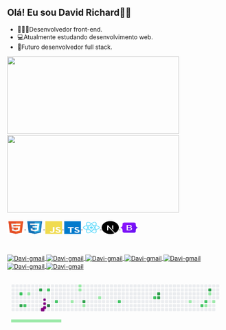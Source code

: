 ## Olá! Eu sou David Richard✌🏽

- 👨🏽‍💻Desenvolvedor front-end.
- 💻Atualmente estudando desenvolvimento web.
- 🔋Futuro desenvolvedor full stack.

<div>
<a href="https://github.com/Davirichard">
  <img height = "180em" width="400" src = "https://github-readme-stats.vercel.app/api?username=Davirichard&show_icons=true&theme=dark&include_all_commits=true&count_private=true" />
  <img height = "180em" width="400" src = "https://github-readme-stats.vercel.app/api/top-langs/?username=Davirichard&layout=compact&langs_count=7&theme=dark" />
</div>
  
  <div style="display: inline_block"><br>
  <img align="center" alt="Davi-HTML" height="30" width="40" src="https://raw.githubusercontent.com/devicons/devicon/master/icons/html5/html5-original.svg">
  <img align="center" alt="Davi-CSS" height="30" width="40" src="https://raw.githubusercontent.com/devicons/devicon/master/icons/css3/css3-original.svg">
  <img align="center" alt="Davi-Js" height="30" width="40" src="https://raw.githubusercontent.com/devicons/devicon/master/icons/javascript/javascript-plain.svg">
  <img align="center" alt="Davi-Ts" height="30" width="40" src="https://raw.githubusercontent.com/devicons/devicon/master/icons/typescript/typescript-plain.svg">
  <img align="center" alt="Davi-React" height="30" width="40" src="https://raw.githubusercontent.com/devicons/devicon/master/icons/react/react-original.svg">
  <img align="center" alt="Davi-Python" height="30" width="40" src="https://raw.githubusercontent.com/devicons/devicon/master/icons/nextjs/nextjs-original.svg">
   <img align="center" alt="Davi-Csharp" height="30" width="40" src="https://raw.githubusercontent.com/devicons/devicon/master/icons/bootstrap/bootstrap-original.svg">
</div>
  
  ##
  
  <div style = "display: inline_block"> <br>
<img align ="center" alt="Davi-gmail" height = "30" width = "100" src="https://img.shields.io/badge/Gmail-D14836?style=for-the-badge&logo=gmail&logoColor=white">
<img align ="center" alt="Davi-gmail" height = "30" width = "100" src="https://img.shields.io/badge/Discord-7289DA?style=for-the-badge&logo=discord&logoColor=white">
<img align ="center" alt="Davi-gmail" height = "30" width = "100" src="https://img.shields.io/badge/Twitch-9146FF?style=for-the-badge&logo=twitch&logoColor=white">
<img align ="center" alt="Davi-gmail" height = "30" width = "100" src="https://img.shields.io/badge/Telegram-2CA5E0?style=for-the-badge&logo=telegram&logoColor=white">
<img align ="center" alt="Davi-gmail" height = "30" width = "100" src="https://img.shields.io/badge/LinkedIn-0077B5?style=for-the-badge&logo=linkedin&logoColor=white">
<img align ="center" alt="Davi-gmail" height = "30" width = "100" src="https://img.shields.io/badge/Instagram-E4405F?style=for-the-badge&logo=instagram&logoColor=white">
<img align ="center" alt="Davi-gmail" height = "30" width = "100" src="https://img.shields.io/badge/Twitter-1DA1F2?style=for-the-badge&logo=twitter&logoColor=white">
</div>

<svg viewBox="-16 -32 880 192" width="880" height="192" xmlns="http://www.w3.org/2000/svg"><desc>Generated with https://github.com/Platane/snk</desc><style>@keyframes c0{1.4%{fill:var(--c1)}1.42%,to{fill:var(--ce)}}@keyframes c1{56.17%{fill:var(--c2)}56.19%,to{fill:var(--ce)}}@keyframes c2{57.94%{fill:var(--c3)}57.96%,to{fill:var(--ce)}}@keyframes c3{2.46%{fill:var(--c1)}2.48%,to{fill:var(--ce)}}@keyframes c4{57.59%{fill:var(--c2)}57.61%,to{fill:var(--ce)}}@keyframes c5{8.82%{fill:var(--c1)}8.84%,to{fill:var(--ce)}}@keyframes c6{3.52%{fill:var(--c1)}3.54%,to{fill:var(--ce)}}@keyframes c7{3.17%{fill:var(--c1)}3.19%,to{fill:var(--ce)}}@keyframes c8{3.88%{fill:var(--c1)}3.9%,to{fill:var(--ce)}}@keyframes c9{61.12%{fill:var(--c3)}61.14%,to{fill:var(--ce)}}@keyframes ca{4.58%{fill:var(--c1)}4.6%,to{fill:var(--ce)}}@keyframes cb{5.64%{fill:var(--c1)}5.66%,to{fill:var(--ce)}}@keyframes cc{6%{fill:var(--c1)}6.02%,to{fill:var(--ce)}}@keyframes cd{53.35%{fill:var(--c2)}53.37%,to{fill:var(--ce)}}@keyframes ce{94.34%{fill:var(--c4)}94.36%,to{fill:var(--ce)}}@keyframes cf{51.58%{fill:var(--c2)}51.6%,to{fill:var(--ce)}}@keyframes cg{13.42%{fill:var(--c1)}13.44%,to{fill:var(--ce)}}@keyframes ch{19.78%{fill:var(--c1)}19.8%,to{fill:var(--ce)}}@keyframes ci{19.42%{fill:var(--c1)}19.44%,to{fill:var(--ce)}}@keyframes cj{66.07%{fill:var(--c3)}66.09%,to{fill:var(--ce)}}@keyframes ck{14.83%{fill:var(--c1)}14.85%,to{fill:var(--ce)}}@keyframes cl{16.95%{fill:var(--c1)}16.97%,to{fill:var(--ce)}}@keyframes cm{45.22%{fill:var(--c2)}45.24%,to{fill:var(--ce)}}@keyframes cn{41.69%{fill:var(--c2)}41.71%,to{fill:var(--ce)}}@keyframes co{73.49%{fill:var(--c3)}73.51%,to{fill:var(--ce)}}@keyframes cp{73.13%{fill:var(--c3)}73.15%,to{fill:var(--ce)}}@keyframes cq{31.09%{fill:var(--c1)}31.11%,to{fill:var(--ce)}}@keyframes cr{36.74%{fill:var(--c2)}36.76%,to{fill:var(--ce)}}@keyframes cs{36.03%{fill:var(--c2)}36.05%,to{fill:var(--ce)}}@keyframes ct{35.68%{fill:var(--c1)}35.7%,to{fill:var(--ce)}}@keyframes cu{78.44%{fill:var(--c3)}78.46%,to{fill:var(--ce)}}@keyframes cv{33.56%{fill:var(--c1)}33.58%,to{fill:var(--ce)}}@keyframes cw{34.62%{fill:var(--c1)}34.64%,to{fill:var(--ce)}}@keyframes u0{1.4%{transform:scale(0,1)}1.42%,2.46%{transform:scale(.06,1)}2.48%,3.17%{transform:scale(.11,1)}3.19%,3.52%{transform:scale(.17,1)}3.54%,3.88%{transform:scale(.22,1)}3.9%,4.58%{transform:scale(.28,1)}4.6%,5.64%{transform:scale(.33,1)}5.66%,6%{transform:scale(.39,1)}6.02%,8.82%{transform:scale(.44,1)}13.42%,8.84%{transform:scale(.5,1)}13.44%,14.83%{transform:scale(.56,1)}14.85%,16.95%{transform:scale(.61,1)}16.97%,19.42%{transform:scale(.67,1)}19.44%,19.78%{transform:scale(.72,1)}19.8%,31.09%{transform:scale(.78,1)}31.11%,33.56%{transform:scale(.83,1)}33.58%,34.62%{transform:scale(.89,1)}34.64%,35.68%{transform:scale(.94,1)}35.7%,to{transform:scale(1,1)}}@keyframes u1{36.03%{transform:scale(0,1)}36.05%,36.74%{transform:scale(.13,1)}36.76%,41.69%{transform:scale(.25,1)}41.71%,45.22%{transform:scale(.38,1)}45.24%,51.58%{transform:scale(.5,1)}51.6%,53.35%{transform:scale(.63,1)}53.37%,56.17%{transform:scale(.75,1)}56.19%,57.59%{transform:scale(.88,1)}57.61%,to{transform:scale(1,1)}}@keyframes u2{57.94%{transform:scale(0,1)}57.96%,61.12%{transform:scale(.17,1)}61.14%,66.07%{transform:scale(.33,1)}66.09%,73.13%{transform:scale(.5,1)}73.15%,73.49%{transform:scale(.67,1)}73.51%,78.44%{transform:scale(.83,1)}78.46%,to{transform:scale(1,1)}}@keyframes u3{94.34%{transform:scale(0,1)}94.36%,to{transform:scale(1,1)}}@keyframes s0{0%,99.65%{transform:translate(0,-16px)}.35%{transform:translate(0,0)}.71%{transform:translate(16px,0)}1.77%{transform:translate(16px,48px)}3.18%{transform:translate(80px,48px)}3.53%{transform:translate(80px,32px)}4.59%,54.06%{transform:translate(128px,32px)}6.01%{transform:translate(128px,96px)}6.36%{transform:translate(112px,96px)}7.77%{transform:translate(112px,32px)}8.83%{transform:translate(64px,32px)}9.19%{transform:translate(64px,48px)}13.07%{transform:translate(240px,48px)}13.43%{transform:translate(240px,64px)}14.13%{transform:translate(272px,64px)}14.49%{transform:translate(272px,80px)}16.25%{transform:translate(352px,80px)}17.67%{transform:translate(352px,16px)}19.43%{transform:translate(272px,16px)}19.79%{transform:translate(272px,0)}29.68%{transform:translate(720px,0)}31.1%{transform:translate(720px,64px)}32.16%,36.4%{transform:translate(768px,64px)}32.51%{transform:translate(768px,48px)}33.22%{transform:translate(800px,48px)}33.57%,78.09%{transform:translate(800px,32px)}33.92%{transform:translate(816px,32px)}34.63%{transform:translate(816px,64px)}34.98%{transform:translate(800px,64px)}35.34%{transform:translate(800px,80px)}35.69%{transform:translate(784px,80px)}36.04%{transform:translate(784px,64px)}36.75%{transform:translate(768px,80px)}37.1%{transform:translate(752px,80px)}37.46%{transform:translate(752px,64px)}41.34%{transform:translate(576px,64px)}41.7%{transform:translate(576px,48px)}44.88%{transform:translate(432px,48px)}45.23%{transform:translate(432px,64px)}45.58%{transform:translate(416px,64px)}45.94%{transform:translate(416px,48px)}51.24%{transform:translate(176px,48px)}51.59%{transform:translate(176px,64px)}51.94%{transform:translate(160px,64px)}53%{transform:translate(160px,16px)}53.71%{transform:translate(128px,16px)}56.18%{transform:translate(32px,32px)}56.54%{transform:translate(32px,48px)}56.89%{transform:translate(48px,48px)}57.6%{transform:translate(48px,80px)}57.95%{transform:translate(32px,80px)}58.3%{transform:translate(32px,64px)}60.07%{transform:translate(112px,64px)}61.13%{transform:translate(112px,16px)}65.02%{transform:translate(288px,16px)}66.08%{transform:translate(288px,64px)}72.79%{transform:translate(592px,64px)}73.5%{transform:translate(592px,32px)}78.45%{transform:translate(800px,16px)}92.93%{transform:translate(144px,16px)}94.35%{transform:translate(144px,80px)}95.41%{transform:translate(96px,80px)}96.47%{transform:translate(96px,32px)}97.53%{transform:translate(48px,32px)}98.59%{transform:translate(48px,-16px)}}@keyframes s1{0%,99.65%{transform:translate(16px,-16px)}.35%{transform:translate(0,-16px)}.71%{transform:translate(0,0)}1.06%{transform:translate(16px,0)}2.12%{transform:translate(16px,48px)}3.53%{transform:translate(80px,48px)}3.89%{transform:translate(80px,32px)}4.95%,54.42%{transform:translate(128px,32px)}6.36%{transform:translate(128px,96px)}6.71%{transform:translate(112px,96px)}8.13%{transform:translate(112px,32px)}9.19%{transform:translate(64px,32px)}9.54%{transform:translate(64px,48px)}13.43%{transform:translate(240px,48px)}13.78%{transform:translate(240px,64px)}14.49%{transform:translate(272px,64px)}14.84%{transform:translate(272px,80px)}16.61%{transform:translate(352px,80px)}18.02%{transform:translate(352px,16px)}19.79%{transform:translate(272px,16px)}20.14%{transform:translate(272px,0)}30.04%{transform:translate(720px,0)}31.45%{transform:translate(720px,64px)}32.51%,36.75%{transform:translate(768px,64px)}32.86%{transform:translate(768px,48px)}33.57%{transform:translate(800px,48px)}33.92%,78.45%{transform:translate(800px,32px)}34.28%{transform:translate(816px,32px)}34.98%{transform:translate(816px,64px)}35.34%{transform:translate(800px,64px)}35.69%{transform:translate(800px,80px)}36.04%{transform:translate(784px,80px)}36.4%{transform:translate(784px,64px)}37.1%{transform:translate(768px,80px)}37.46%{transform:translate(752px,80px)}37.81%{transform:translate(752px,64px)}41.7%{transform:translate(576px,64px)}42.05%{transform:translate(576px,48px)}45.23%{transform:translate(432px,48px)}45.58%{transform:translate(432px,64px)}45.94%{transform:translate(416px,64px)}46.29%{transform:translate(416px,48px)}51.59%{transform:translate(176px,48px)}51.94%{transform:translate(176px,64px)}52.3%{transform:translate(160px,64px)}53.36%{transform:translate(160px,16px)}54.06%{transform:translate(128px,16px)}56.54%{transform:translate(32px,32px)}56.89%{transform:translate(32px,48px)}57.24%{transform:translate(48px,48px)}57.95%{transform:translate(48px,80px)}58.3%{transform:translate(32px,80px)}58.66%{transform:translate(32px,64px)}60.42%{transform:translate(112px,64px)}61.48%{transform:translate(112px,16px)}65.37%{transform:translate(288px,16px)}66.43%{transform:translate(288px,64px)}73.14%{transform:translate(592px,64px)}73.85%{transform:translate(592px,32px)}78.8%{transform:translate(800px,16px)}93.29%{transform:translate(144px,16px)}94.7%{transform:translate(144px,80px)}95.76%{transform:translate(96px,80px)}96.82%{transform:translate(96px,32px)}97.88%{transform:translate(48px,32px)}98.94%{transform:translate(48px,-16px)}}@keyframes s2{0%,99.65%{transform:translate(32px,-16px)}.71%{transform:translate(0,-16px)}1.06%{transform:translate(0,0)}1.41%{transform:translate(16px,0)}2.47%{transform:translate(16px,48px)}3.89%{transform:translate(80px,48px)}4.24%{transform:translate(80px,32px)}5.3%,54.77%{transform:translate(128px,32px)}6.71%{transform:translate(128px,96px)}7.07%{transform:translate(112px,96px)}8.48%{transform:translate(112px,32px)}9.54%{transform:translate(64px,32px)}9.89%{transform:translate(64px,48px)}13.78%{transform:translate(240px,48px)}14.13%{transform:translate(240px,64px)}14.84%{transform:translate(272px,64px)}15.19%{transform:translate(272px,80px)}16.96%{transform:translate(352px,80px)}18.37%{transform:translate(352px,16px)}20.14%{transform:translate(272px,16px)}20.49%{transform:translate(272px,0)}30.39%{transform:translate(720px,0)}31.8%{transform:translate(720px,64px)}32.86%,37.1%{transform:translate(768px,64px)}33.22%{transform:translate(768px,48px)}33.92%{transform:translate(800px,48px)}34.28%,78.8%{transform:translate(800px,32px)}34.63%{transform:translate(816px,32px)}35.34%{transform:translate(816px,64px)}35.69%{transform:translate(800px,64px)}36.04%{transform:translate(800px,80px)}36.4%{transform:translate(784px,80px)}36.75%{transform:translate(784px,64px)}37.46%{transform:translate(768px,80px)}37.81%{transform:translate(752px,80px)}38.16%{transform:translate(752px,64px)}42.05%{transform:translate(576px,64px)}42.4%{transform:translate(576px,48px)}45.58%{transform:translate(432px,48px)}45.94%{transform:translate(432px,64px)}46.29%{transform:translate(416px,64px)}46.64%{transform:translate(416px,48px)}51.94%{transform:translate(176px,48px)}52.3%{transform:translate(176px,64px)}52.65%{transform:translate(160px,64px)}53.71%{transform:translate(160px,16px)}54.42%{transform:translate(128px,16px)}56.89%{transform:translate(32px,32px)}57.24%{transform:translate(32px,48px)}57.6%{transform:translate(48px,48px)}58.3%{transform:translate(48px,80px)}58.66%{transform:translate(32px,80px)}59.01%{transform:translate(32px,64px)}60.78%{transform:translate(112px,64px)}61.84%{transform:translate(112px,16px)}65.72%{transform:translate(288px,16px)}66.78%{transform:translate(288px,64px)}73.5%{transform:translate(592px,64px)}74.2%{transform:translate(592px,32px)}79.15%{transform:translate(800px,16px)}93.64%{transform:translate(144px,16px)}95.05%{transform:translate(144px,80px)}96.11%{transform:translate(96px,80px)}97.17%{transform:translate(96px,32px)}98.23%{transform:translate(48px,32px)}99.29%{transform:translate(48px,-16px)}}@keyframes s3{0%,99.65%{transform:translate(48px,-16px)}1.06%{transform:translate(0,-16px)}1.41%{transform:translate(0,0)}1.77%{transform:translate(16px,0)}2.83%{transform:translate(16px,48px)}4.24%{transform:translate(80px,48px)}4.59%{transform:translate(80px,32px)}5.65%,55.12%{transform:translate(128px,32px)}7.07%{transform:translate(128px,96px)}7.42%{transform:translate(112px,96px)}8.83%{transform:translate(112px,32px)}9.89%{transform:translate(64px,32px)}10.25%{transform:translate(64px,48px)}14.13%{transform:translate(240px,48px)}14.49%{transform:translate(240px,64px)}15.19%{transform:translate(272px,64px)}15.55%{transform:translate(272px,80px)}17.31%{transform:translate(352px,80px)}18.73%{transform:translate(352px,16px)}20.49%{transform:translate(272px,16px)}20.85%{transform:translate(272px,0)}30.74%{transform:translate(720px,0)}32.16%{transform:translate(720px,64px)}33.22%,37.46%{transform:translate(768px,64px)}33.57%{transform:translate(768px,48px)}34.28%{transform:translate(800px,48px)}34.63%,79.15%{transform:translate(800px,32px)}34.98%{transform:translate(816px,32px)}35.69%{transform:translate(816px,64px)}36.04%{transform:translate(800px,64px)}36.4%{transform:translate(800px,80px)}36.75%{transform:translate(784px,80px)}37.1%{transform:translate(784px,64px)}37.81%{transform:translate(768px,80px)}38.16%{transform:translate(752px,80px)}38.52%{transform:translate(752px,64px)}42.4%{transform:translate(576px,64px)}42.76%{transform:translate(576px,48px)}45.94%{transform:translate(432px,48px)}46.29%{transform:translate(432px,64px)}46.64%{transform:translate(416px,64px)}47%{transform:translate(416px,48px)}52.3%{transform:translate(176px,48px)}52.65%{transform:translate(176px,64px)}53%{transform:translate(160px,64px)}54.06%{transform:translate(160px,16px)}54.77%{transform:translate(128px,16px)}57.24%{transform:translate(32px,32px)}57.6%{transform:translate(32px,48px)}57.95%{transform:translate(48px,48px)}58.66%{transform:translate(48px,80px)}59.01%{transform:translate(32px,80px)}59.36%{transform:translate(32px,64px)}61.13%{transform:translate(112px,64px)}62.19%{transform:translate(112px,16px)}66.08%{transform:translate(288px,16px)}67.14%{transform:translate(288px,64px)}73.85%{transform:translate(592px,64px)}74.56%{transform:translate(592px,32px)}79.51%{transform:translate(800px,16px)}93.99%{transform:translate(144px,16px)}95.41%{transform:translate(144px,80px)}96.47%{transform:translate(96px,80px)}97.53%{transform:translate(96px,32px)}98.59%{transform:translate(48px,32px)}}:root{--cb:#1b1f230a;--cs:purple;--ce:#ebedf0;--c0:#ebedf0;--c1:#9be9a8;--c2:#40c463;--c3:#30a14e;--c4:#216e39}@media (prefers-color-scheme:dark){:root{--cb:#1b1f230a;--cs:purple;--ce:#161b22;--c1:#01311f;--c2:#034525;--c3:#0f6d31;--c4:#00c647}}.c{shape-rendering:geometricPrecision;fill:var(--ce);stroke-width:1px;stroke:var(--cb);animation:none 28300ms linear infinite}.c.c0{fill:var(--c1);animation-name:c0}.c.c1{fill:var(--c2);animation-name:c1}.c.c2{fill:var(--c3);animation-name:c2}.c.c3{fill:var(--c1);animation-name:c3}.c.c4{fill:var(--c2);animation-name:c4}.c.c5{fill:var(--c1);animation-name:c5}.c.c6,.c.c7,.c.c8{fill:var(--c1);animation-name:c6}.c.c7,.c.c8{animation-name:c7}.c.c8{animation-name:c8}.c.c9{fill:var(--c3);animation-name:c9}.c.ca,.c.cb,.c.cc{fill:var(--c1);animation-name:ca}.c.cb,.c.cc{animation-name:cb}.c.cc{animation-name:cc}.c.cd{fill:var(--c2);animation-name:cd}.c.ce{fill:var(--c4);animation-name:ce}.c.cf{fill:var(--c2);animation-name:cf}.c.cg,.c.ch,.c.ci{fill:var(--c1);animation-name:cg}.c.ch,.c.ci{animation-name:ch}.c.ci{animation-name:ci}.c.cj{fill:var(--c3);animation-name:cj}.c.ck,.c.cl{fill:var(--c1);animation-name:ck}.c.cl{animation-name:cl}.c.cm,.c.cn{fill:var(--c2);animation-name:cm}.c.cn{animation-name:cn}.c.co,.c.cp{fill:var(--c3);animation-name:co}.c.cp{animation-name:cp}.c.cq{fill:var(--c1);animation-name:cq}.c.cr,.c.cs{fill:var(--c2);animation-name:cr}.c.cs{animation-name:cs}.c.ct{fill:var(--c1);animation-name:ct}.c.cu{fill:var(--c3);animation-name:cu}.c.cv,.c.cw{fill:var(--c1);animation-name:cv}.c.cw{animation-name:cw}.s,.u{animation:none linear 28300ms infinite}.u,.u.u0{transform-origin:0 0}.u{transform:scale(0,1)}.u.u0{fill:var(--c1);animation-name:u0}.u.u1{fill:var(--c2);animation-name:u1;transform-origin:462.5px 0}.u.u2{fill:var(--c3);animation-name:u2;transform-origin:668.1px 0}.u.u3{fill:var(--c4);animation-name:u3;transform-origin:822.3px 0}.s{shape-rendering:geometricPrecision;fill:var(--cs)}.s.s0{transform:translate(0,-16px);animation-name:s0}.s.s1{transform:translate(16px,-16px);animation-name:s1}.s.s2{transform:translate(32px,-16px);animation-name:s2}.s.s3{transform:translate(48px,-16px);animation-name:s3}</style><rect class="c" x="2" y="2" rx="2" ry="2" width="12" height="12"/><rect class="c" x="2" y="18" rx="2" ry="2" width="12" height="12"/><rect class="c" x="2" y="34" rx="2" ry="2" width="12" height="12"/><rect class="c" x="2" y="50" rx="2" ry="2" width="12" height="12"/><rect class="c" x="2" y="66" rx="2" ry="2" width="12" height="12"/><rect class="c" x="2" y="82" rx="2" ry="2" width="12" height="12"/><rect class="c" x="2" y="98" rx="2" ry="2" width="12" height="12"/><rect class="c" x="18" y="2" rx="2" ry="2" width="12" height="12"/><rect class="c" x="18" y="18" rx="2" ry="2" width="12" height="12"/><rect class="c c0" x="18" y="34" rx="2" ry="2" width="12" height="12"/><rect class="c" x="18" y="50" rx="2" ry="2" width="12" height="12"/><rect class="c" x="18" y="66" rx="2" ry="2" width="12" height="12"/><rect class="c" x="18" y="82" rx="2" ry="2" width="12" height="12"/><rect class="c" x="18" y="98" rx="2" ry="2" width="12" height="12"/><rect class="c" x="34" y="2" rx="2" ry="2" width="12" height="12"/><rect class="c" x="34" y="18" rx="2" ry="2" width="12" height="12"/><rect class="c c1" x="34" y="34" rx="2" ry="2" width="12" height="12"/><rect class="c" x="34" y="50" rx="2" ry="2" width="12" height="12"/><rect class="c" x="34" y="66" rx="2" ry="2" width="12" height="12"/><rect class="c c2" x="34" y="82" rx="2" ry="2" width="12" height="12"/><rect class="c" x="34" y="98" rx="2" ry="2" width="12" height="12"/><rect class="c" x="50" y="2" rx="2" ry="2" width="12" height="12"/><rect class="c" x="50" y="18" rx="2" ry="2" width="12" height="12"/><rect class="c" x="50" y="34" rx="2" ry="2" width="12" height="12"/><rect class="c c3" x="50" y="50" rx="2" ry="2" width="12" height="12"/><rect class="c" x="50" y="66" rx="2" ry="2" width="12" height="12"/><rect class="c c4" x="50" y="82" rx="2" ry="2" width="12" height="12"/><rect class="c" x="50" y="98" rx="2" ry="2" width="12" height="12"/><rect class="c" x="66" y="2" rx="2" ry="2" width="12" height="12"/><rect class="c" x="66" y="18" rx="2" ry="2" width="12" height="12"/><rect class="c c5" x="66" y="34" rx="2" ry="2" width="12" height="12"/><rect class="c" x="66" y="50" rx="2" ry="2" width="12" height="12"/><rect class="c" x="66" y="66" rx="2" ry="2" width="12" height="12"/><rect class="c" x="66" y="82" rx="2" ry="2" width="12" height="12"/><rect class="c" x="66" y="98" rx="2" ry="2" width="12" height="12"/><rect class="c" x="82" y="2" rx="2" ry="2" width="12" height="12"/><rect class="c" x="82" y="18" rx="2" ry="2" width="12" height="12"/><rect class="c c6" x="82" y="34" rx="2" ry="2" width="12" height="12"/><rect class="c c7" x="82" y="50" rx="2" ry="2" width="12" height="12"/><rect class="c" x="82" y="66" rx="2" ry="2" width="12" height="12"/><rect class="c" x="82" y="82" rx="2" ry="2" width="12" height="12"/><rect class="c" x="82" y="98" rx="2" ry="2" width="12" height="12"/><rect class="c" x="98" y="2" rx="2" ry="2" width="12" height="12"/><rect class="c" x="98" y="18" rx="2" ry="2" width="12" height="12"/><rect class="c c8" x="98" y="34" rx="2" ry="2" width="12" height="12"/><rect class="c" x="98" y="50" rx="2" ry="2" width="12" height="12"/><rect class="c" x="98" y="66" rx="2" ry="2" width="12" height="12"/><rect class="c" x="98" y="82" rx="2" ry="2" width="12" height="12"/><rect class="c" x="98" y="98" rx="2" ry="2" width="12" height="12"/><rect class="c" x="114" y="2" rx="2" ry="2" width="12" height="12"/><rect class="c c9" x="114" y="18" rx="2" ry="2" width="12" height="12"/><rect class="c" x="114" y="34" rx="2" ry="2" width="12" height="12"/><rect class="c" x="114" y="50" rx="2" ry="2" width="12" height="12"/><rect class="c" x="114" y="66" rx="2" ry="2" width="12" height="12"/><rect class="c" x="114" y="82" rx="2" ry="2" width="12" height="12"/><rect class="c" x="114" y="98" rx="2" ry="2" width="12" height="12"/><rect class="c" x="130" y="2" rx="2" ry="2" width="12" height="12"/><rect class="c" x="130" y="18" rx="2" ry="2" width="12" height="12"/><rect class="c ca" x="130" y="34" rx="2" ry="2" width="12" height="12"/><rect class="c" x="130" y="50" rx="2" ry="2" width="12" height="12"/><rect class="c" x="130" y="66" rx="2" ry="2" width="12" height="12"/><rect class="c cb" x="130" y="82" rx="2" ry="2" width="12" height="12"/><rect class="c cc" x="130" y="98" rx="2" ry="2" width="12" height="12"/><rect class="c" x="146" y="2" rx="2" ry="2" width="12" height="12"/><rect class="c cd" x="146" y="18" rx="2" ry="2" width="12" height="12"/><rect class="c" x="146" y="34" rx="2" ry="2" width="12" height="12"/><rect class="c" x="146" y="50" rx="2" ry="2" width="12" height="12"/><rect class="c" x="146" y="66" rx="2" ry="2" width="12" height="12"/><rect class="c ce" x="146" y="82" rx="2" ry="2" width="12" height="12"/><rect class="c" x="146" y="98" rx="2" ry="2" width="12" height="12"/><rect class="c" x="162" y="2" rx="2" ry="2" width="12" height="12"/><rect class="c" x="162" y="18" rx="2" ry="2" width="12" height="12"/><rect class="c" x="162" y="34" rx="2" ry="2" width="12" height="12"/><rect class="c" x="162" y="50" rx="2" ry="2" width="12" height="12"/><rect class="c" x="162" y="66" rx="2" ry="2" width="12" height="12"/><rect class="c" x="162" y="82" rx="2" ry="2" width="12" height="12"/><rect class="c" x="162" y="98" rx="2" ry="2" width="12" height="12"/><rect class="c" x="178" y="2" rx="2" ry="2" width="12" height="12"/><rect class="c" x="178" y="18" rx="2" ry="2" width="12" height="12"/><rect class="c" x="178" y="34" rx="2" ry="2" width="12" height="12"/><rect class="c" x="178" y="50" rx="2" ry="2" width="12" height="12"/><rect class="c cf" x="178" y="66" rx="2" ry="2" width="12" height="12"/><rect class="c" x="178" y="82" rx="2" ry="2" width="12" height="12"/><rect class="c" x="178" y="98" rx="2" ry="2" width="12" height="12"/><rect class="c" x="194" y="2" rx="2" ry="2" width="12" height="12"/><rect class="c" x="194" y="18" rx="2" ry="2" width="12" height="12"/><rect class="c" x="194" y="34" rx="2" ry="2" width="12" height="12"/><rect class="c" x="194" y="50" rx="2" ry="2" width="12" height="12"/><rect class="c" x="194" y="66" rx="2" ry="2" width="12" height="12"/><rect class="c" x="194" y="82" rx="2" ry="2" width="12" height="12"/><rect class="c" x="194" y="98" rx="2" ry="2" width="12" height="12"/><rect class="c" x="210" y="2" rx="2" ry="2" width="12" height="12"/><rect class="c" x="210" y="18" rx="2" ry="2" width="12" height="12"/><rect class="c" x="210" y="34" rx="2" ry="2" width="12" height="12"/><rect class="c" x="210" y="50" rx="2" ry="2" width="12" height="12"/><rect class="c" x="210" y="66" rx="2" ry="2" width="12" height="12"/><rect class="c" x="210" y="82" rx="2" ry="2" width="12" height="12"/><rect class="c" x="210" y="98" rx="2" ry="2" width="12" height="12"/><rect class="c" x="226" y="2" rx="2" ry="2" width="12" height="12"/><rect class="c" x="226" y="18" rx="2" ry="2" width="12" height="12"/><rect class="c" x="226" y="34" rx="2" ry="2" width="12" height="12"/><rect class="c" x="226" y="50" rx="2" ry="2" width="12" height="12"/><rect class="c" x="226" y="66" rx="2" ry="2" width="12" height="12"/><rect class="c" x="226" y="82" rx="2" ry="2" width="12" height="12"/><rect class="c" x="226" y="98" rx="2" ry="2" width="12" height="12"/><rect class="c" x="242" y="2" rx="2" ry="2" width="12" height="12"/><rect class="c" x="242" y="18" rx="2" ry="2" width="12" height="12"/><rect class="c" x="242" y="34" rx="2" ry="2" width="12" height="12"/><rect class="c" x="242" y="50" rx="2" ry="2" width="12" height="12"/><rect class="c cg" x="242" y="66" rx="2" ry="2" width="12" height="12"/><rect class="c" x="242" y="82" rx="2" ry="2" width="12" height="12"/><rect class="c" x="242" y="98" rx="2" ry="2" width="12" height="12"/><rect class="c" x="258" y="2" rx="2" ry="2" width="12" height="12"/><rect class="c" x="258" y="18" rx="2" ry="2" width="12" height="12"/><rect class="c" x="258" y="34" rx="2" ry="2" width="12" height="12"/><rect class="c" x="258" y="50" rx="2" ry="2" width="12" height="12"/><rect class="c" x="258" y="66" rx="2" ry="2" width="12" height="12"/><rect class="c" x="258" y="82" rx="2" ry="2" width="12" height="12"/><rect class="c" x="258" y="98" rx="2" ry="2" width="12" height="12"/><rect class="c ch" x="274" y="2" rx="2" ry="2" width="12" height="12"/><rect class="c ci" x="274" y="18" rx="2" ry="2" width="12" height="12"/><rect class="c" x="274" y="34" rx="2" ry="2" width="12" height="12"/><rect class="c" x="274" y="50" rx="2" ry="2" width="12" height="12"/><rect class="c" x="274" y="66" rx="2" ry="2" width="12" height="12"/><rect class="c" x="274" y="82" rx="2" ry="2" width="12" height="12"/><rect class="c" x="274" y="98" rx="2" ry="2" width="12" height="12"/><rect class="c" x="290" y="2" rx="2" ry="2" width="12" height="12"/><rect class="c" x="290" y="18" rx="2" ry="2" width="12" height="12"/><rect class="c" x="290" y="34" rx="2" ry="2" width="12" height="12"/><rect class="c" x="290" y="50" rx="2" ry="2" width="12" height="12"/><rect class="c cj" x="290" y="66" rx="2" ry="2" width="12" height="12"/><rect class="c ck" x="290" y="82" rx="2" ry="2" width="12" height="12"/><rect class="c" x="290" y="98" rx="2" ry="2" width="12" height="12"/><rect class="c" x="306" y="2" rx="2" ry="2" width="12" height="12"/><rect class="c" x="306" y="18" rx="2" ry="2" width="12" height="12"/><rect class="c" x="306" y="34" rx="2" ry="2" width="12" height="12"/><rect class="c" x="306" y="50" rx="2" ry="2" width="12" height="12"/><rect class="c" x="306" y="66" rx="2" ry="2" width="12" height="12"/><rect class="c" x="306" y="82" rx="2" ry="2" width="12" height="12"/><rect class="c" x="306" y="98" rx="2" ry="2" width="12" height="12"/><rect class="c" x="322" y="2" rx="2" ry="2" width="12" height="12"/><rect class="c" x="322" y="18" rx="2" ry="2" width="12" height="12"/><rect class="c" x="322" y="34" rx="2" ry="2" width="12" height="12"/><rect class="c" x="322" y="50" rx="2" ry="2" width="12" height="12"/><rect class="c" x="322" y="66" rx="2" ry="2" width="12" height="12"/><rect class="c" x="322" y="82" rx="2" ry="2" width="12" height="12"/><rect class="c" x="322" y="98" rx="2" ry="2" width="12" height="12"/><rect class="c" x="338" y="2" rx="2" ry="2" width="12" height="12"/><rect class="c" x="338" y="18" rx="2" ry="2" width="12" height="12"/><rect class="c" x="338" y="34" rx="2" ry="2" width="12" height="12"/><rect class="c" x="338" y="50" rx="2" ry="2" width="12" height="12"/><rect class="c" x="338" y="66" rx="2" ry="2" width="12" height="12"/><rect class="c" x="338" y="82" rx="2" ry="2" width="12" height="12"/><rect class="c" x="338" y="98" rx="2" ry="2" width="12" height="12"/><rect class="c" x="354" y="2" rx="2" ry="2" width="12" height="12"/><rect class="c" x="354" y="18" rx="2" ry="2" width="12" height="12"/><rect class="c" x="354" y="34" rx="2" ry="2" width="12" height="12"/><rect class="c cl" x="354" y="50" rx="2" ry="2" width="12" height="12"/><rect class="c" x="354" y="66" rx="2" ry="2" width="12" height="12"/><rect class="c" x="354" y="82" rx="2" ry="2" width="12" height="12"/><rect class="c" x="354" y="98" rx="2" ry="2" width="12" height="12"/><rect class="c" x="370" y="2" rx="2" ry="2" width="12" height="12"/><rect class="c" x="370" y="18" rx="2" ry="2" width="12" height="12"/><rect class="c" x="370" y="34" rx="2" ry="2" width="12" height="12"/><rect class="c" x="370" y="50" rx="2" ry="2" width="12" height="12"/><rect class="c" x="370" y="66" rx="2" ry="2" width="12" height="12"/><rect class="c" x="370" y="82" rx="2" ry="2" width="12" height="12"/><rect class="c" x="370" y="98" rx="2" ry="2" width="12" height="12"/><rect class="c" x="386" y="2" rx="2" ry="2" width="12" height="12"/><rect class="c" x="386" y="18" rx="2" ry="2" width="12" height="12"/><rect class="c" x="386" y="34" rx="2" ry="2" width="12" height="12"/><rect class="c" x="386" y="50" rx="2" ry="2" width="12" height="12"/><rect class="c" x="386" y="66" rx="2" ry="2" width="12" height="12"/><rect class="c" x="386" y="82" rx="2" ry="2" width="12" height="12"/><rect class="c" x="386" y="98" rx="2" ry="2" width="12" height="12"/><rect class="c" x="402" y="2" rx="2" ry="2" width="12" height="12"/><rect class="c" x="402" y="18" rx="2" ry="2" width="12" height="12"/><rect class="c" x="402" y="34" rx="2" ry="2" width="12" height="12"/><rect class="c" x="402" y="50" rx="2" ry="2" width="12" height="12"/><rect class="c" x="402" y="66" rx="2" ry="2" width="12" height="12"/><rect class="c" x="402" y="82" rx="2" ry="2" width="12" height="12"/><rect class="c" x="402" y="98" rx="2" ry="2" width="12" height="12"/><rect class="c" x="418" y="2" rx="2" ry="2" width="12" height="12"/><rect class="c" x="418" y="18" rx="2" ry="2" width="12" height="12"/><rect class="c" x="418" y="34" rx="2" ry="2" width="12" height="12"/><rect class="c" x="418" y="50" rx="2" ry="2" width="12" height="12"/><rect class="c" x="418" y="66" rx="2" ry="2" width="12" height="12"/><rect class="c" x="418" y="82" rx="2" ry="2" width="12" height="12"/><rect class="c" x="418" y="98" rx="2" ry="2" width="12" height="12"/><rect class="c" x="434" y="2" rx="2" ry="2" width="12" height="12"/><rect class="c" x="434" y="18" rx="2" ry="2" width="12" height="12"/><rect class="c" x="434" y="34" rx="2" ry="2" width="12" height="12"/><rect class="c" x="434" y="50" rx="2" ry="2" width="12" height="12"/><rect class="c cm" x="434" y="66" rx="2" ry="2" width="12" height="12"/><rect class="c" x="434" y="82" rx="2" ry="2" width="12" height="12"/><rect class="c" x="434" y="98" rx="2" ry="2" width="12" height="12"/><rect class="c" x="450" y="2" rx="2" ry="2" width="12" height="12"/><rect class="c" x="450" y="18" rx="2" ry="2" width="12" height="12"/><rect class="c" x="450" y="34" rx="2" ry="2" width="12" height="12"/><rect class="c" x="450" y="50" rx="2" ry="2" width="12" height="12"/><rect class="c" x="450" y="66" rx="2" ry="2" width="12" height="12"/><rect class="c" x="450" y="82" rx="2" ry="2" width="12" height="12"/><rect class="c" x="450" y="98" rx="2" ry="2" width="12" height="12"/><rect class="c" x="466" y="2" rx="2" ry="2" width="12" height="12"/><rect class="c" x="466" y="18" rx="2" ry="2" width="12" height="12"/><rect class="c" x="466" y="34" rx="2" ry="2" width="12" height="12"/><rect class="c" x="466" y="50" rx="2" ry="2" width="12" height="12"/><rect class="c" x="466" y="66" rx="2" ry="2" width="12" height="12"/><rect class="c" x="466" y="82" rx="2" ry="2" width="12" height="12"/><rect class="c" x="466" y="98" rx="2" ry="2" width="12" height="12"/><rect class="c" x="482" y="2" rx="2" ry="2" width="12" height="12"/><rect class="c" x="482" y="18" rx="2" ry="2" width="12" height="12"/><rect class="c" x="482" y="34" rx="2" ry="2" width="12" height="12"/><rect class="c" x="482" y="50" rx="2" ry="2" width="12" height="12"/><rect class="c" x="482" y="66" rx="2" ry="2" width="12" height="12"/><rect class="c" x="482" y="82" rx="2" ry="2" width="12" height="12"/><rect class="c" x="482" y="98" rx="2" ry="2" width="12" height="12"/><rect class="c" x="498" y="2" rx="2" ry="2" width="12" height="12"/><rect class="c" x="498" y="18" rx="2" ry="2" width="12" height="12"/><rect class="c" x="498" y="34" rx="2" ry="2" width="12" height="12"/><rect class="c" x="498" y="50" rx="2" ry="2" width="12" height="12"/><rect class="c" x="498" y="66" rx="2" ry="2" width="12" height="12"/><rect class="c" x="498" y="82" rx="2" ry="2" width="12" height="12"/><rect class="c" x="498" y="98" rx="2" ry="2" width="12" height="12"/><rect class="c" x="514" y="2" rx="2" ry="2" width="12" height="12"/><rect class="c" x="514" y="18" rx="2" ry="2" width="12" height="12"/><rect class="c" x="514" y="34" rx="2" ry="2" width="12" height="12"/><rect class="c" x="514" y="50" rx="2" ry="2" width="12" height="12"/><rect class="c" x="514" y="66" rx="2" ry="2" width="12" height="12"/><rect class="c" x="514" y="82" rx="2" ry="2" width="12" height="12"/><rect class="c" x="514" y="98" rx="2" ry="2" width="12" height="12"/><rect class="c" x="530" y="2" rx="2" ry="2" width="12" height="12"/><rect class="c" x="530" y="18" rx="2" ry="2" width="12" height="12"/><rect class="c" x="530" y="34" rx="2" ry="2" width="12" height="12"/><rect class="c" x="530" y="50" rx="2" ry="2" width="12" height="12"/><rect class="c" x="530" y="66" rx="2" ry="2" width="12" height="12"/><rect class="c" x="530" y="82" rx="2" ry="2" width="12" height="12"/><rect class="c" x="530" y="98" rx="2" ry="2" width="12" height="12"/><rect class="c" x="546" y="2" rx="2" ry="2" width="12" height="12"/><rect class="c" x="546" y="18" rx="2" ry="2" width="12" height="12"/><rect class="c" x="546" y="34" rx="2" ry="2" width="12" height="12"/><rect class="c" x="546" y="50" rx="2" ry="2" width="12" height="12"/><rect class="c" x="546" y="66" rx="2" ry="2" width="12" height="12"/><rect class="c" x="546" y="82" rx="2" ry="2" width="12" height="12"/><rect class="c" x="546" y="98" rx="2" ry="2" width="12" height="12"/><rect class="c" x="562" y="2" rx="2" ry="2" width="12" height="12"/><rect class="c" x="562" y="18" rx="2" ry="2" width="12" height="12"/><rect class="c" x="562" y="34" rx="2" ry="2" width="12" height="12"/><rect class="c" x="562" y="50" rx="2" ry="2" width="12" height="12"/><rect class="c" x="562" y="66" rx="2" ry="2" width="12" height="12"/><rect class="c" x="562" y="82" rx="2" ry="2" width="12" height="12"/><rect class="c" x="562" y="98" rx="2" ry="2" width="12" height="12"/><rect class="c" x="578" y="2" rx="2" ry="2" width="12" height="12"/><rect class="c" x="578" y="18" rx="2" ry="2" width="12" height="12"/><rect class="c" x="578" y="34" rx="2" ry="2" width="12" height="12"/><rect class="c cn" x="578" y="50" rx="2" ry="2" width="12" height="12"/><rect class="c" x="578" y="66" rx="2" ry="2" width="12" height="12"/><rect class="c" x="578" y="82" rx="2" ry="2" width="12" height="12"/><rect class="c" x="578" y="98" rx="2" ry="2" width="12" height="12"/><rect class="c" x="594" y="2" rx="2" ry="2" width="12" height="12"/><rect class="c" x="594" y="18" rx="2" ry="2" width="12" height="12"/><rect class="c co" x="594" y="34" rx="2" ry="2" width="12" height="12"/><rect class="c cp" x="594" y="50" rx="2" ry="2" width="12" height="12"/><rect class="c" x="594" y="66" rx="2" ry="2" width="12" height="12"/><rect class="c" x="594" y="82" rx="2" ry="2" width="12" height="12"/><rect class="c" x="594" y="98" rx="2" ry="2" width="12" height="12"/><rect class="c" x="610" y="2" rx="2" ry="2" width="12" height="12"/><rect class="c" x="610" y="18" rx="2" ry="2" width="12" height="12"/><rect class="c" x="610" y="34" rx="2" ry="2" width="12" height="12"/><rect class="c" x="610" y="50" rx="2" ry="2" width="12" height="12"/><rect class="c" x="610" y="66" rx="2" ry="2" width="12" height="12"/><rect class="c" x="610" y="82" rx="2" ry="2" width="12" height="12"/><rect class="c" x="610" y="98" rx="2" ry="2" width="12" height="12"/><rect class="c" x="626" y="2" rx="2" ry="2" width="12" height="12"/><rect class="c" x="626" y="18" rx="2" ry="2" width="12" height="12"/><rect class="c" x="626" y="34" rx="2" ry="2" width="12" height="12"/><rect class="c" x="626" y="50" rx="2" ry="2" width="12" height="12"/><rect class="c" x="626" y="66" rx="2" ry="2" width="12" height="12"/><rect class="c" x="626" y="82" rx="2" ry="2" width="12" height="12"/><rect class="c" x="626" y="98" rx="2" ry="2" width="12" height="12"/><rect class="c" x="642" y="2" rx="2" ry="2" width="12" height="12"/><rect class="c" x="642" y="18" rx="2" ry="2" width="12" height="12"/><rect class="c" x="642" y="34" rx="2" ry="2" width="12" height="12"/><rect class="c" x="642" y="50" rx="2" ry="2" width="12" height="12"/><rect class="c" x="642" y="66" rx="2" ry="2" width="12" height="12"/><rect class="c" x="642" y="82" rx="2" ry="2" width="12" height="12"/><rect class="c" x="642" y="98" rx="2" ry="2" width="12" height="12"/><rect class="c" x="658" y="2" rx="2" ry="2" width="12" height="12"/><rect class="c" x="658" y="18" rx="2" ry="2" width="12" height="12"/><rect class="c" x="658" y="34" rx="2" ry="2" width="12" height="12"/><rect class="c" x="658" y="50" rx="2" ry="2" width="12" height="12"/><rect class="c" x="658" y="66" rx="2" ry="2" width="12" height="12"/><rect class="c" x="658" y="82" rx="2" ry="2" width="12" height="12"/><rect class="c" x="658" y="98" rx="2" ry="2" width="12" height="12"/><rect class="c" x="674" y="2" rx="2" ry="2" width="12" height="12"/><rect class="c" x="674" y="18" rx="2" ry="2" width="12" height="12"/><rect class="c" x="674" y="34" rx="2" ry="2" width="12" height="12"/><rect class="c" x="674" y="50" rx="2" ry="2" width="12" height="12"/><rect class="c" x="674" y="66" rx="2" ry="2" width="12" height="12"/><rect class="c" x="674" y="82" rx="2" ry="2" width="12" height="12"/><rect class="c" x="674" y="98" rx="2" ry="2" width="12" height="12"/><rect class="c" x="690" y="2" rx="2" ry="2" width="12" height="12"/><rect class="c" x="690" y="18" rx="2" ry="2" width="12" height="12"/><rect class="c" x="690" y="34" rx="2" ry="2" width="12" height="12"/><rect class="c" x="690" y="50" rx="2" ry="2" width="12" height="12"/><rect class="c" x="690" y="66" rx="2" ry="2" width="12" height="12"/><rect class="c" x="690" y="82" rx="2" ry="2" width="12" height="12"/><rect class="c" x="690" y="98" rx="2" ry="2" width="12" height="12"/><rect class="c" x="706" y="2" rx="2" ry="2" width="12" height="12"/><rect class="c" x="706" y="18" rx="2" ry="2" width="12" height="12"/><rect class="c" x="706" y="34" rx="2" ry="2" width="12" height="12"/><rect class="c" x="706" y="50" rx="2" ry="2" width="12" height="12"/><rect class="c" x="706" y="66" rx="2" ry="2" width="12" height="12"/><rect class="c" x="706" y="82" rx="2" ry="2" width="12" height="12"/><rect class="c" x="706" y="98" rx="2" ry="2" width="12" height="12"/><rect class="c" x="722" y="2" rx="2" ry="2" width="12" height="12"/><rect class="c" x="722" y="18" rx="2" ry="2" width="12" height="12"/><rect class="c" x="722" y="34" rx="2" ry="2" width="12" height="12"/><rect class="c" x="722" y="50" rx="2" ry="2" width="12" height="12"/><rect class="c cq" x="722" y="66" rx="2" ry="2" width="12" height="12"/><rect class="c" x="722" y="82" rx="2" ry="2" width="12" height="12"/><rect class="c" x="722" y="98" rx="2" ry="2" width="12" height="12"/><rect class="c" x="738" y="2" rx="2" ry="2" width="12" height="12"/><rect class="c" x="738" y="18" rx="2" ry="2" width="12" height="12"/><rect class="c" x="738" y="34" rx="2" ry="2" width="12" height="12"/><rect class="c" x="738" y="50" rx="2" ry="2" width="12" height="12"/><rect class="c" x="738" y="66" rx="2" ry="2" width="12" height="12"/><rect class="c" x="738" y="82" rx="2" ry="2" width="12" height="12"/><rect class="c" x="738" y="98" rx="2" ry="2" width="12" height="12"/><rect class="c" x="754" y="2" rx="2" ry="2" width="12" height="12"/><rect class="c" x="754" y="18" rx="2" ry="2" width="12" height="12"/><rect class="c" x="754" y="34" rx="2" ry="2" width="12" height="12"/><rect class="c" x="754" y="50" rx="2" ry="2" width="12" height="12"/><rect class="c" x="754" y="66" rx="2" ry="2" width="12" height="12"/><rect class="c" x="754" y="82" rx="2" ry="2" width="12" height="12"/><rect class="c" x="754" y="98" rx="2" ry="2" width="12" height="12"/><rect class="c" x="770" y="2" rx="2" ry="2" width="12" height="12"/><rect class="c" x="770" y="18" rx="2" ry="2" width="12" height="12"/><rect class="c" x="770" y="34" rx="2" ry="2" width="12" height="12"/><rect class="c" x="770" y="50" rx="2" ry="2" width="12" height="12"/><rect class="c" x="770" y="66" rx="2" ry="2" width="12" height="12"/><rect class="c cr" x="770" y="82" rx="2" ry="2" width="12" height="12"/><rect class="c" x="770" y="98" rx="2" ry="2" width="12" height="12"/><rect class="c" x="786" y="2" rx="2" ry="2" width="12" height="12"/><rect class="c" x="786" y="18" rx="2" ry="2" width="12" height="12"/><rect class="c" x="786" y="34" rx="2" ry="2" width="12" height="12"/><rect class="c" x="786" y="50" rx="2" ry="2" width="12" height="12"/><rect class="c cs" x="786" y="66" rx="2" ry="2" width="12" height="12"/><rect class="c ct" x="786" y="82" rx="2" ry="2" width="12" height="12"/><rect class="c" x="786" y="98" rx="2" ry="2" width="12" height="12"/><rect class="c" x="802" y="2" rx="2" ry="2" width="12" height="12"/><rect class="c cu" x="802" y="18" rx="2" ry="2" width="12" height="12"/><rect class="c cv" x="802" y="34" rx="2" ry="2" width="12" height="12"/><rect class="c" x="802" y="50" rx="2" ry="2" width="12" height="12"/><rect class="c" x="802" y="66" rx="2" ry="2" width="12" height="12"/><rect class="c" x="802" y="82" rx="2" ry="2" width="12" height="12"/><rect class="c" x="802" y="98" rx="2" ry="2" width="12" height="12"/><rect class="c" x="818" y="2" rx="2" ry="2" width="12" height="12"/><rect class="c" x="818" y="18" rx="2" ry="2" width="12" height="12"/><rect class="c" x="818" y="34" rx="2" ry="2" width="12" height="12"/><rect class="c" x="818" y="50" rx="2" ry="2" width="12" height="12"/><rect class="c cw" x="818" y="66" rx="2" ry="2" width="12" height="12"/><rect class="c" x="818" y="82" rx="2" ry="2" width="12" height="12"/><rect class="c" x="818" y="98" rx="2" ry="2" width="12" height="12"/><rect class="c" x="834" y="2" rx="2" ry="2" width="12" height="12"/><rect class="c" x="834" y="18" rx="2" ry="2" width="12" height="12"/><rect class="c" x="834" y="34" rx="2" ry="2" width="12" height="12"/><rect class="c" x="834" y="50" rx="2" ry="2" width="12" height="12"/><rect class="u u0" height="12" width="463.1" x="0.0" y="144"/><rect class="u u1" height="12" width="206.2" x="462.5" y="144"/><rect class="u u2" height="12" width="154.8" x="668.1" y="144"/><rect class="u u3" height="12" width="26.3" x="822.3" y="144"/><rect class="s s0" x="0.8" y="0.8" width="14.4" height="14.4" rx="4.5" ry="4.5"/><rect class="s s1" x="1.8" y="1.8" width="12.3" height="12.3" rx="4.1" ry="4.1"/><rect class="s s2" x="2.6" y="2.6" width="10.8" height="10.8" rx="3.6" ry="3.6"/><rect class="s s3" x="3.0" y="3.0" width="9.9" height="9.9" rx="3.3" ry="3.3"/></svg>

